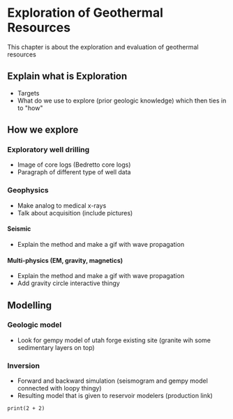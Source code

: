 # Exploration of Geothermal Resources

This chapter is about the exploration and evaluation of geothermal resources

 ## Explain what is Exploration 
 - Targets 
 - What do we use to explore (prior geologic knowledge) 
 which then ties in to "how"
 
 ## How we explore 
 ### Exploratory well drilling 
- Image of core logs (Bedretto core logs)
- Paragraph of different type of well data 
 ### Geophysics
 - Make analog to medical x-rays
 - Talk about acquisition (include pictures)
 #### Seismic
 - Explain the method and make a gif with wave propagation 
 #### Multi-physics (EM, gravity, magnetics)
 - Explain the method and make a gif with wave propagation 
 - Add gravity circle interactive thingy
 
## Modelling
 ### Geologic model 
 - Look for gempy model of utah forge existing site (granite wih some sedimentary layers on top)
 ### Inversion 
- Forward and backward simulation (seismogram and gempy model connected with loopy thingy)
- Resulting model that is given to reservoir modelers (production link)

```{code-cell}
print(2 + 2)
```